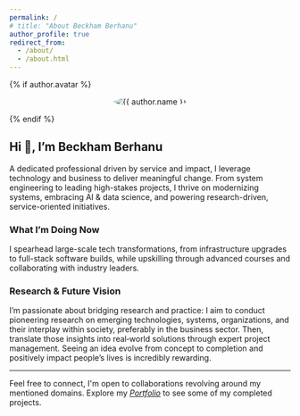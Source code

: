```yaml
---
permalink: /
# title: "About Beckham Berhanu"
author_profile: true
redirect_from:
  - /about/
  - /about.html
---
```


{% if author.avatar %}
  <p align="center">
    <img src="{{ author.avatar }}" class="author__avatar" alt="{{ author.name }}" style="max-width: 150px; border-radius: 50%;">
  </p>
{% endif %}

## Hi  👋, I’m Beckham Berhanu

A dedicated professional driven by service and impact, I leverage technology and business to deliver meaningful change. From system engineering to leading high-stakes projects, I thrive on modernizing systems, embracing AI & data science, and powering research-driven, service-oriented initiatives.

<!-- Explore my journey and accomplishments in my [**Portfolio**](/portfolio/). -->

<!-- ### My Expertise & Passions

- **Technology & Innovation:** AI & Data Science, emerging technologies  
- **Business Leadership:** Systems thinking, project management, organizational excellence  
- **Service & Impact:** Community empowerment, support for vulnerable populations, service‑driven solutions  -->

### What I’m Doing Now

I spearhead large-scale tech transformations, from infrastructure upgrades to full-stack software builds, while upskilling through advanced courses and collaborating with industry leaders.

### Research & Future Vision

I’m passionate about bridging research and practice: I aim to conduct pioneering research on emerging technologies, systems, organizations, and their interplay within society, preferably in the business sector. Then, translate those insights into real‑world solutions through expert project management. Seeing an idea evolve from concept to completion and positively impact people’s lives is incredibly rewarding.

---

Feel free to connect, I'm open to collaborations revolving around my mentioned domains. Explore my [*Portfolio*](/portfolio/) to see some of my completed projects.
